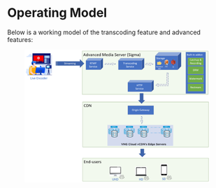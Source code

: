 # Operating Model

Below is a working model of the transcoding feature and advanced features:

<figure><img src="../../../.gitbook/assets/image (1) (1) (1) (1) (1).png" alt=""><figcaption></figcaption></figure>
